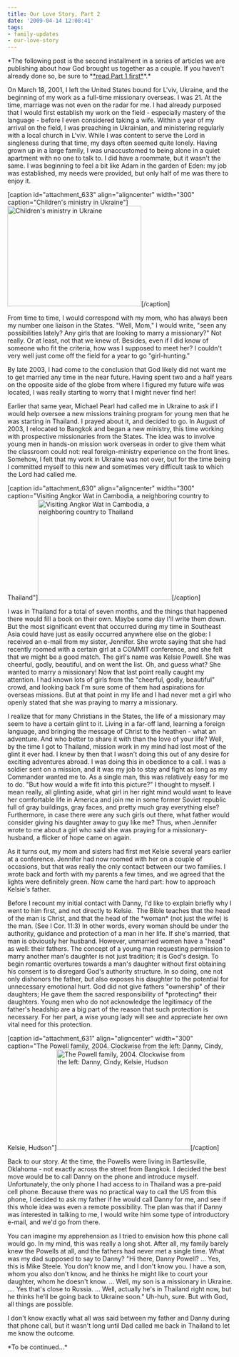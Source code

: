 ```yaml
---
title: Our Love Story, Part 2
date: '2009-04-14 12:08:41'
tags:
- family-updates
- our-love-story
---
```


<p style="text-align: left;">*The following post is the second installment in a series of articles we are publishing about how God brought us together as a couple. If you haven't already done so, be sure to *<a href="http://www.OFReport.com/2009/03/our-love-story/">*read Part 1 first*</a>*.*</p>
<p style="text-align: left;">On March 18, 2001, I left the United States bound for L'viv, Ukraine, and the beginning of my work as a full-time missionary overseas. I was 21. At the time, marriage was not even on the radar for me. I had already purposed that I would first establish my work on the field - especially mastery of the language - before I even considered taking a wife. Within a year of my arrival on the field, I was preaching in Ukrainian, and ministering regularly with a local church in L'viv. While I was content to serve the Lord in singleness during that time, my days often seemed quite lonely. Having grown up in a large family, I was unaccustomed to being alone in a quiet apartment with no one to talk to. I did have a roommate, but it wasn't the same. I was beginning to feel a bit like Adam in the garden of Eden: my job was established, my needs were provided, but only half of me was there to enjoy it.</p>
<p style="text-align: left;"></p>


[caption id="attachment_633" align="aligncenter" width="300" caption="Children&#39;s ministry in Ukraine"]<a href="https://s3.amazonaws.com/images.ofreport.com/2009/04/p1010066.jpg"><img class="size-medium wp-image-633" title="p1010066" src="https://s3.amazonaws.com/images.ofreport.com/2009/04/p1010066-300x225.jpg" alt="Children's ministry in Ukraine" width="300" height="225" /></a>[/caption]

From time to time, I would correspond with my mom, who has always been my number one liaison in the States. "Well, Mom," I would write, "seen any possibilities lately? Any girls that are looking to marry a missionary?" Not really. Or at least, not that we knew of. Besides, even if I did know of someone who fit the criteria, how was I supposed to meet her? I couldn't very well just come off the field for a year to go "girl-hunting."
<p style="text-align: left;"><!--more-->By late 2003, I had come to the conclusion that God likely did not want me to get married any time in the near future. Having spent two and a half years on the opposite side of the globe from where I figured my future wife was located, I was really starting to worry that I might never find her!</p>
<p style="text-align: left;">Earlier that same year, Michael Pearl had called me in Ukraine to ask if I would help oversee a new missions training program for young men that he was starting in Thailand. I prayed about it, and decided to go. In August of 2003, I relocated to Bangkok and began a new ministry, this time working with prospective missionaries from the States. The idea was to involve young men in hands-on mission work overseas in order to give them what the classroom could not: real foreign-ministry experience on the front lines. Somehow, I felt that my work in Ukraine was not over, but for the time being I committed myself to this new and sometimes very difficult task to which the Lord had called me.</p>
<p style="text-align: left;"></p>


[caption id="attachment_630" align="aligncenter" width="300" caption="Visiting Angkor Wat in Cambodia, a neighboring country to Thailand"]<a href="https://s3.amazonaws.com/images.ofreport.com/2009/04/img_0924.jpg"><img class="size-medium wp-image-630" title="img_0924" src="https://s3.amazonaws.com/images.ofreport.com/2009/04/img_0924-300x225.jpg" alt="Visiting Angkor Wat in Cambodia, a neighboring country to Thailand" width="300" height="225" /></a>[/caption]

I was in Thailand for a total of seven months, and the things that happened there would fill a book on their own. Maybe some day I'll write them down. But the most significant event that occurred during my time in Southeast Asia could have just as easily occurred anywhere else on the globe: I received an e-mail from my sister, Jennifer. She wrote saying that she had recently roomed with a certain girl at a COMMIT conference, and she felt that we might be a good match. The girl's name was Kelsie Powell. She was cheerful, godly, beautiful, and on went the list. Oh, and guess what? She wanted to marry a missionary! Now that last point really caught my attention. I had known lots of girls from the "cheerful, godly, beautiful" crowd, and looking back I'm sure some of them had aspirations for overseas missions. But at that point in my life and I had never met a girl who openly stated that she was praying to marry a missionary.
<p style="text-align: left;">I realize that for many Christians in the States, the life of a missionary may seem to have a certain glint to it. Living in a far-off land, learning a foreign language, and bringing the message of Christ to the heathen - what an adventure. And who better to share it with than the love of your life? Well, by the time I got to Thailand, mission work in my mind had lost most of the glint it ever had. I knew by then that I wasn't doing this out of any desire for exciting adventures abroad. I was doing this in obedience to a call. I was a soldier sent on a mission, and it was my job to stay and fight as long as my Commander wanted me to. As a single man, this was relatively easy for me to do. "But how would a wife fit into this picture?" I thought to myself. I mean really, all glinting aside, what girl in her right mind would want to leave her comfortable life in America and join me in some former Soviet republic full of gray buildings, gray faces, and pretty much gray everything else? Furthermore, in case there were any such girls out there, what father would consider giving his daughter away to guy like me? Thus, when Jennifer wrote to me about a girl who said she was praying for a missionary-husband, a flicker of hope came on again.</p>
<p style="text-align: left;">As it turns out, my mom and sisters had first met Kelsie several years earlier at a conference. Jennifer had now roomed with her on a couple of occasions, but that was really the only contact between our two families. I wrote back and forth with my parents a few times, and we agreed that the lights were definitely green. Now came the hard part: how to approach Kelsie's father.</p>
<p style="text-align: left;">Before I recount my initial contact with Danny, I'd like to explain briefly why I went to him first, and not directly to Kelsie.  The Bible teaches that the head of the man is Christ, and that the head of the *woman* (not just the wife) is the man. (See I Cor. 11:3) In other words, every woman should be under the authority, guidance and protection of a man in her life. If she's married, that man is obviously her husband. However, unmarried women have a "head" as well: their fathers. The concept of a young man requesting permission to marry another man's daughter is not just tradition; it is God's design. To begin romantic overtures towards a man's daughter without first obtaining his consent is to disregard God's authority structure. In so doing, one not only dishonors the father, but also exposes his daughter to the potential for unnecessary emotional hurt. God did not give fathers "ownership" of their daughters; He gave them the sacred responsibility of *protecting* their daughters. Young men who do not acknowledge the legitimacy of the father's headship are a big part of the reason that such protection is necessary. For her part, a wise young lady will see and appreciate her own vital need for this protection.</p>
<p style="text-align: left;"></p>


[caption id="attachment_631" align="aligncenter" width="300" caption="The Powell family, 2004. Clockwise from the left: Danny, Cindy, Kelsie, Hudson"]<a href="https://s3.amazonaws.com/images.ofreport.com/2009/04/112_1233.jpg"><img class="size-medium wp-image-631" title="112_1233" src="https://s3.amazonaws.com/images.ofreport.com/2009/04/112_1233-300x225.jpg" alt="The Powell family, 2004. Clockwise from the left: Danny, Cindy, Kelsie, Hudson" width="300" height="225" /></a>[/caption]

Back to our story. At the time, the Powells were living in Bartlesville, Oklahoma - not exactly across the street from Bangkok. I decided the best move would be to call Danny on the phone and introduce myself. Unfortunately, the only phone I had access to in Thailand was a pre-paid cell phone. Because there was no practical way to call the US from this phone, I decided to ask my father if he would call Danny for me, and see if this whole idea was even a remote possibility. The plan was that if Danny was interested in talking to me, I would write him some type of introductory e-mail, and we'd go from there.
<p style="text-align: left;">You can imagine my apprehension as I tried to envision how this phone call would go. In my mind, this was really a long shot. After all, my family barely knew the Powells at all, and the fathers had never met a single time. What was my dad supposed to say to Danny? "Hi there, Danny Powell? ... Yes, this is Mike Steele. You don't know me, and I don't know you. I have a son, whom you also don't know, and he thinks he might like to court your daughter, whom he doesn't know. ... Well, my son is a missionary in Ukraine. .... Yes that's close to Russia. ... Well, actually he's in Thailand right now, but he thinks he'll be going back to Ukraine soon." Uh-huh, sure. But with God, all things are possible.</p>
<p style="text-align: left;">I don't know exactly what all was said between my father and Danny during that phone call, but it wasn't long until Dad called me back in Thailand to let me know the outcome.</p>
<p style="text-align: left;">*To be continued...*</p>
